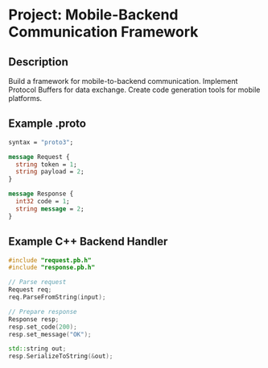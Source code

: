 # Project: Mobile-Backend Communication Framework

## Description
Build a framework for mobile-to-backend communication. Implement Protocol Buffers for data exchange. Create code generation tools for mobile platforms.

## Example .proto
```proto
syntax = "proto3";

message Request {
  string token = 1;
  string payload = 2;
}

message Response {
  int32 code = 1;
  string message = 2;
}
```

## Example C++ Backend Handler
```cpp
#include "request.pb.h"
#include "response.pb.h"

// Parse request
Request req;
req.ParseFromString(input);

// Prepare response
Response resp;
resp.set_code(200);
resp.set_message("OK");

std::string out;
resp.SerializeToString(&out);
```
